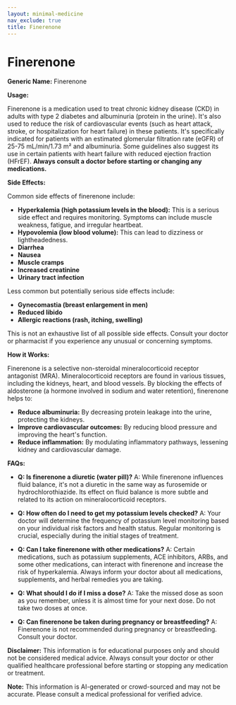 ```yaml
---
layout: minimal-medicine
nav_exclude: true
title: Finerenone
---
```


# Finerenone

**Generic Name:** Finerenone

**Usage:**

Finerenone is a medication used to treat chronic kidney disease (CKD) in adults with type 2 diabetes and albuminuria (protein in the urine).  It's also used to reduce the risk of cardiovascular events (such as heart attack, stroke, or hospitalization for heart failure) in these patients.  It's specifically indicated for patients with an estimated glomerular filtration rate (eGFR) of 25-75 mL/min/1.73 m² and albuminuria.  Some guidelines also suggest its use in certain patients with heart failure with reduced ejection fraction (HFrEF).  **Always consult a doctor before starting or changing any medications.**

**Side Effects:**

Common side effects of finerenone include:

* **Hyperkalemia (high potassium levels in the blood):** This is a serious side effect and requires monitoring.  Symptoms can include muscle weakness, fatigue, and irregular heartbeat.
* **Hypovolemia (low blood volume):**  This can lead to dizziness or lightheadedness.
* **Diarrhea**
* **Nausea**
* **Muscle cramps**
* **Increased creatinine**
* **Urinary tract infection**


Less common but potentially serious side effects include:

* **Gynecomastia (breast enlargement in men)**
* **Reduced libido**
* **Allergic reactions (rash, itching, swelling)**


This is not an exhaustive list of all possible side effects.  Consult your doctor or pharmacist if you experience any unusual or concerning symptoms.

**How it Works:**

Finerenone is a selective non-steroidal mineralocorticoid receptor antagonist (MRA).  Mineralocorticoid receptors are found in various tissues, including the kidneys, heart, and blood vessels.  By blocking the effects of aldosterone (a hormone involved in sodium and water retention), finerenone helps to:

* **Reduce albuminuria:** By decreasing protein leakage into the urine, protecting the kidneys.
* **Improve cardiovascular outcomes:** By reducing blood pressure and improving the heart's function.
* **Reduce inflammation:**  By modulating inflammatory pathways, lessening kidney and cardiovascular damage.


**FAQs:**

* **Q: Is finerenone a diuretic (water pill)?** A: While finerenone influences fluid balance, it's not a diuretic in the same way as furosemide or hydrochlorothiazide. Its effect on fluid balance is more subtle and related to its action on mineralocorticoid receptors.

* **Q: How often do I need to get my potassium levels checked?** A: Your doctor will determine the frequency of potassium level monitoring based on your individual risk factors and health status. Regular monitoring is crucial, especially during the initial stages of treatment.

* **Q: Can I take finerenone with other medications?** A: Certain medications, such as potassium supplements, ACE inhibitors, ARBs, and some other medications, can interact with finerenone and increase the risk of hyperkalemia.  Always inform your doctor about all medications, supplements, and herbal remedies you are taking.

* **Q: What should I do if I miss a dose?** A: Take the missed dose as soon as you remember, unless it is almost time for your next dose. Do not take two doses at once.

* **Q: Can finerenone be taken during pregnancy or breastfeeding?** A:  Finerenone is not recommended during pregnancy or breastfeeding. Consult your doctor.


**Disclaimer:** This information is for educational purposes only and should not be considered medical advice. Always consult your doctor or other qualified healthcare professional before starting or stopping any medication or treatment.


**Note:** This information is AI-generated or crowd-sourced and may not be accurate. Please consult a medical professional for verified advice.